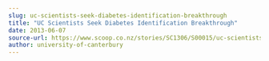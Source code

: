 ```yaml
---
slug: uc-scientists-seek-diabetes-identification-breakthrough
title: "UC Scientists Seek Diabetes Identification Breakthrough"
date: 2013-06-07
source-url: https://www.scoop.co.nz/stories/SC1306/S00015/uc-scientists-seek-diabetes-identification-breakthrough.htm
author: university-of-canterbury
---
```

